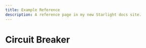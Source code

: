 ```yaml
---
title: Example Reference
description: A reference page in my new Starlight docs site.
---
```


# Circuit Breaker
